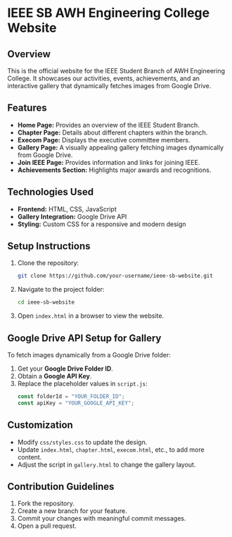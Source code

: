 # IEEE SB AWH Engineering College Website

## Overview
This is the official website for the IEEE Student Branch of AWH Engineering College. It showcases our activities, events, achievements, and an interactive gallery that dynamically fetches images from Google Drive.

## Features
- **Home Page:** Provides an overview of the IEEE Student Branch.
- **Chapter Page:** Details about different chapters within the branch.
- **Execom Page:** Displays the executive committee members.
- **Gallery Page:** A visually appealing gallery fetching images dynamically from Google Drive.
- **Join IEEE Page:** Provides information and links for joining IEEE.
- **Achievements Section:** Highlights major awards and recognitions.

## Technologies Used
- **Frontend:** HTML, CSS, JavaScript
- **Gallery Integration:** Google Drive API
- **Styling:** Custom CSS for a responsive and modern design

## Setup Instructions
1. Clone the repository:
   ```sh
   git clone https://github.com/your-username/ieee-sb-website.git
   ```
2. Navigate to the project folder:
   ```sh
   cd ieee-sb-website
   ```
3. Open `index.html` in a browser to view the website.

## Google Drive API Setup for Gallery
To fetch images dynamically from a Google Drive folder:
1. Get your **Google Drive Folder ID**.
2. Obtain a **Google API Key**.
3. Replace the placeholder values in `script.js`:
   ```js
   const folderId = "YOUR_FOLDER_ID";
   const apiKey = "YOUR_GOOGLE_API_KEY";
   ```

## Customization
- Modify `css/styles.css` to update the design.
- Update `index.html`, `chapter.html`, `execom.html`, etc., to add more content.
- Adjust the script in `gallery.html` to change the gallery layout.

## Contribution Guidelines
1. Fork the repository.
2. Create a new branch for your feature.
3. Commit your changes with meaningful commit messages.
4. Open a pull request.





